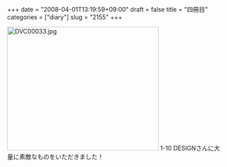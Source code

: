+++
date = "2008-04-01T13:19:59+09:00"
draft = false
title = "四冊目"
categories = ["diary"]
slug = "2155"
+++

<img alt="DVC00033.jpg" class="pict" height="288" src="http://ieiriblog.img.jugem.jp/20080401_438992.jpg" width="352" />
1-10 DESIGNさんに大量に素敵なものをいただきました！
